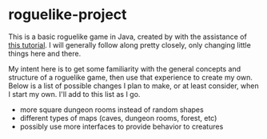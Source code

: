 # roguelike-project

This is a basic roguelike game in Java, created by with the assistance of [this tutorial](http://trystans.blogspot.com/2016/01/roguelike-tutorial-00-table-of-contents.html). I will generally follow along pretty closely, only changing little things here and there.

My intent here is to get some familiarity with the general concepts and structure of a roguelike game, then use that experience to create my own. Below is a list of possible changes I plan to make, or at least consider, when I start my own. I'll add to this list as I go.

* more square dungeon rooms instead of random shapes
* different types of maps (caves, dungeon rooms, forest, etc)
* possibly use more interfaces to provide behavior to creatures
